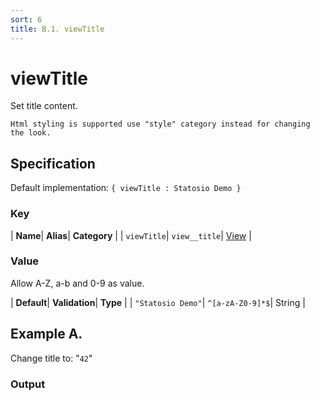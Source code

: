 ```yaml
---
sort: 6
title: B.1. viewTitle
---
```

# viewTitle

Set title content.

```note
Html styling is supported use "style" category instead for changing the look.
```


## Specification

Default implementation: ```{ viewTitle : Statosio Demo }```

### Key

| **Name**| **Alias**| **Category** |
| ```viewTitle```| ```view__title```| [View](../options/#view) |

### Value

Allow A-Z, a-b and 0-9 as value.

| **Default**| **Validation**| **Type** |
| ```"Statosio Demo"```| ```^[a-zA-Z0-9]*$```| String |



## Example A.

Change title to: "```42```"

### Output

  <div id="a">
      <script> 
          d3.statosio( 
    file, 
    "name", 
    [ "mobile" ], 
    { "viewTitle" : "42", "view__dom_id" : "a" }
)

      </script>
  </div>

Open output in a [blank window](../sources/viewTitle--example-a.html){:target="_self"}. 
Download examples [as zip](../sources/viewTitle.zip){:target="_blank"}. 

### Parameters

This dataset shows the mobile google pagerank performance score for a certain website.

| | **Value** | **Type** |
|------:|:------|:------|
| **Source** | ["../data/performance.json"](../data/performance.json) | String |
| **X** | ```"name"``` | String |
| **Y** | ```[ "mobile" ]``` | Array |
| **Options** | ```{ "viewTitle" : "42" }``` | Object |


### Source Code

* Invoke Function

```javascript
d3.statosio( 
    file, 
    "name", 
    [ "mobile" ], 
    { "viewTitle" : "42" }
)
```

* HTML Implementation

```html
<!DOCTYPE html>
<head>
    <title>d3.statosio - viewTitle</title>
    <meta content="text/html;charset=utf-8" http-equiv="Content-Type">
    <meta content="utf-8" http-equiv="encoding">
    <script src="https://cdnjs.cloudflare.com/ajax/libs/d3/6.2.0/d3.js"></script>
    <script src="https://cdnjs.cloudflare.com/ajax/libs/statosio/0.9/statosio.js"></script>
</head>
<body>
    <script>
        d3.json( "../data/performance.json" )
            .then( ( file ) => {
                d3.statosio( 
                    file, 
                    "name", 
                    [ "mobile" ], 
                    { "viewTitle" : "42" }
                )
            } )
    </script>
</body>
```
